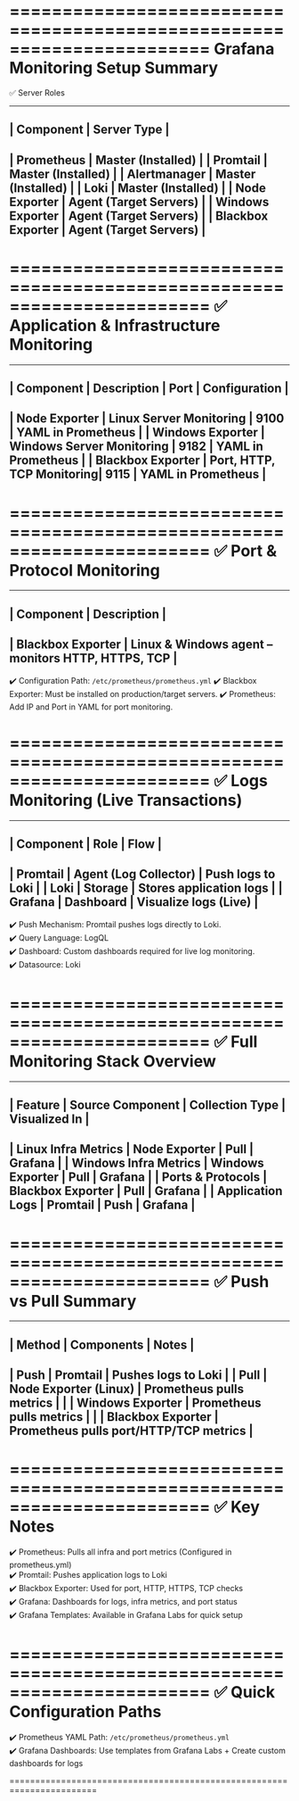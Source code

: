 =======================================================================
                     Grafana Monitoring Setup Summary
=======================================================================

✅ Server Roles

---------------------------------------------------------------
| Component          | Server Type                           |
---------------------------------------------------------------
| Prometheus         | Master (Installed)                    |
| Promtail           | Master (Installed)                    |
| Alertmanager       | Master (Installed)                    |
| Loki               | Master (Installed)                    |
| Node Exporter      | Agent (Target Servers)                |
| Windows Exporter   | Agent (Target Servers)                |
| Blackbox Exporter  | Agent (Target Servers)                |
---------------------------------------------------------------

=======================================================================
✅ Application & Infrastructure Monitoring
=======================================================================

---------------------------------------------------------------------------
| Component          | Description               | Port  | Configuration   |
---------------------------------------------------------------------------
| Node Exporter      | Linux Server Monitoring   | 9100  | YAML in Prometheus |
| Windows Exporter   | Windows Server Monitoring | 9182  | YAML in Prometheus |
| Blackbox Exporter  | Port, HTTP, TCP Monitoring| 9115  | YAML in Prometheus |
---------------------------------------------------------------------------

=======================================================================
✅ Port & Protocol Monitoring
=======================================================================

---------------------------------------------------------------------------
| Component          | Description                                      |
---------------------------------------------------------------------------
| Blackbox Exporter  | Linux & Windows agent – monitors HTTP, HTTPS, TCP |
---------------------------------------------------------------------------
✔️ Configuration Path: `/etc/prometheus/prometheus.yml`
✔️ Blackbox Exporter: Must be installed on production/target servers.
✔️ Prometheus: Add IP and Port in YAML for port monitoring.

=======================================================================
✅ Logs Monitoring (Live Transactions)
=======================================================================

---------------------------------------------------------------
| Component  | Role                 | Flow                    |
---------------------------------------------------------------
| Promtail   | Agent (Log Collector) | Push logs to Loki       |
| Loki       | Storage               | Stores application logs |
| Grafana    | Dashboard             | Visualize logs (Live)   |
---------------------------------------------------------------

✔️ Push Mechanism: Promtail pushes logs directly to Loki.  
✔️ Query Language: LogQL  
✔️ Dashboard: Custom dashboards required for live log monitoring.  
✔️ Datasource: Loki  

=======================================================================
✅ Full Monitoring Stack Overview
=======================================================================

---------------------------------------------------------------------------
| Feature                | Source Component   | Collection Type | Visualized In |
---------------------------------------------------------------------------
| Linux Infra Metrics    | Node Exporter      | Pull            | Grafana       |
| Windows Infra Metrics  | Windows Exporter   | Pull            | Grafana       |
| Ports & Protocols      | Blackbox Exporter  | Pull            | Grafana       |
| Application Logs       | Promtail           | Push            | Grafana       |
---------------------------------------------------------------------------

=======================================================================
✅ Push vs Pull Summary
=======================================================================

---------------------------------------------------------------
| Method | Components                | Notes                  |
---------------------------------------------------------------
| Push   | Promtail                  | Pushes logs to Loki    |
| Pull   | Node Exporter (Linux)     | Prometheus pulls metrics |
|        | Windows Exporter          | Prometheus pulls metrics |
|        | Blackbox Exporter         | Prometheus pulls port/HTTP/TCP metrics |
---------------------------------------------------------------

=======================================================================
✅ Key Notes
=======================================================================

✔️ Prometheus: Pulls all infra and port metrics (Configured in prometheus.yml)  
✔️ Promtail: Pushes application logs to Loki  
✔️ Blackbox Exporter: Used for port, HTTP, HTTPS, TCP checks  
✔️ Grafana: Dashboards for logs, infra metrics, and port status  
✔️ Grafana Templates: Available in Grafana Labs for quick setup

=======================================================================
✅ Quick Configuration Paths
=======================================================================

✔️ Prometheus YAML Path: `/etc/prometheus/prometheus.yml`  
✔️ Grafana Dashboards: Use templates from Grafana Labs + Create custom dashboards for logs

=======================================================================
